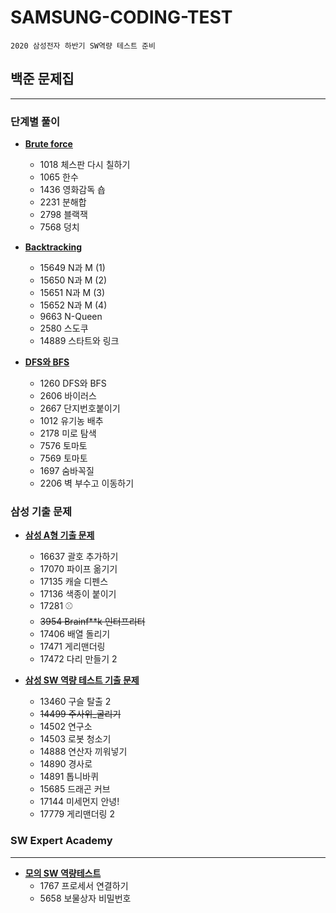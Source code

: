 # SAMSUNG-CODING-TEST
	2020 삼성전자 하반기 SW역량 테스트 준비

## 백준 문제집  
---
### 단계별 풀이
* **[Brute force](https://www.acmicpc.net/step/22)**
  * 1018	체스판 다시 칠하기
  * 1065	한수
  * 1436	영화감독 숍
  *	2231	분해합
  * 2798	블랙잭
  *	7568	덩치

* **[Backtracking](https://www.acmicpc.net/step/34)**
  * 15649	N과 M (1)
  * 15650	N과 M (2)
  * 15651	N과 M (3)
  *	15652	N과 M (4)
  * 9663	N-Queen
  *	2580	스도쿠
  *	14889	스타트와 링크

* **[DFS와 BFS](https://www.acmicpc.net/step/24)**
  * 1260	DFS와 BFS
  * 2606	바이러스
  * 2667	단지번호붙이기
  * 1012	유기농 배추
  *	2178	미로 탐색
  * 7576	토마토
  *	7569	토마토
  *	1697	숨바꼭질
  *	2206	벽 부수고 이동하기

### 삼성 기출 문제

* **[삼성 A형 기출 문제](https://www.acmicpc.net/workbook/view/2771)**
  * 16637	괄호 추가하기
  * 17070	파이프 옮기기
  *	17135	캐슬 디펜스
  * 17136	색종이 붙이기
  *	17281	⚾
  *	~~3954	Brainf**k 인터프리터~~
  *	17406	배열 돌리기
  *	17471	게리맨더링
  *	17472	다리 만들기 2

* **[삼성 SW 역량 테스트 기출 문제](https://www.acmicpc.net/workbook/view/1152)**
  * 13460	구슬 탈출 2
  * ~~14499	주사위_굴리기~~
  * 14502	연구소
  * 14503	로봇 청소기
  * 14888	연산자 끼워넣기
  * 14890	경사로	
  * 14891	톱니바퀴
  * 15685	드래곤 커브
  * 17144	미세먼지 안녕!
  * 17779	게리맨더링 2


### SW Expert Academy
---
* **[모의 SW 역량테스트](https://swexpertacademy.com/main/userpage/code/userProblemBoxDetail.do?probBoxId=AV5Po0AqAPwDFAUq&leftPage=1&curPage=userpage&userId=SWEAC#none)**
  * 1767 프로세서 연결하기
  * 5658 보물상자 비밀번호